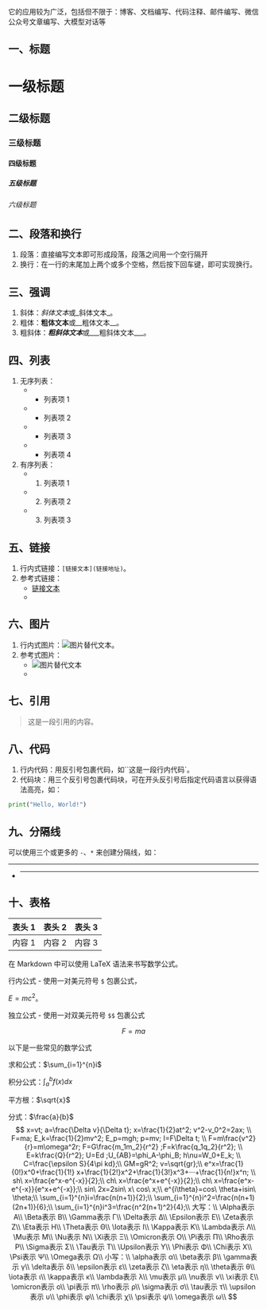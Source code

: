

它的应用较为广泛，包括但不限于：博客、文档编写、代码注释、邮件编写、微信公众号文章编写、大模型对话等

## 一、标题

# 一级标题

## 二级标题

### 三级标题

#### 四级标题

##### 五级标题

###### 六级标题

## 二、段落和换行

1. 段落：直接编写文本即可形成段落，段落之间用一个空行隔开
2. 换行：在一行的末尾加上两个或多个空格，然后按下回车键，即可实现换行。

## 三、强调

1. 斜体：*斜体文本*或_斜体文本_。
2. 粗体：**粗体文本**或__粗体文本__。
3. 粗斜体：***粗斜体文本***或___粗斜体文本___。

## 四、列表
1. 无序列表：
    - - 列表项 1
    - - 列表项 2
    - * 列表项 3
    - + 列表项 4
2. 有序列表：
    - 1. 列表项 1
    - 2. 列表项 2
    - 3. 列表项 3

## 五、链接

1. 行内式链接：`[链接文本](链接地址)`。
2. 参考式链接：
    - [链接文本][链接标记]
    - [链接标记]: 链接地址

## 六、图片

1. 行内式图片：![图片替代文本](图片地址)。
2. 参考式图片：
    - ![图片替代文本][图片标记]
    - [图片标记]: 图片地址

## 七、引用

> 这是一段引用的内容。

## 八、代码
1. 行内代码：用反引号包裹代码，如``这是一段行内代码`。
2. 代码块：用三个反引号包裹代码块，可在开头反引号后指定代码语言以获得语法高亮，如：
```python
print("Hello, World!")
```

## 九、分隔线

可以使用三个或更多的 `-`、`*` 来创建分隔线，如：
- ---
- ***

## 十、表格

| 表头 1 | 表头 2 | 表头 3 |
| ---- | ---- | ---- |
| 内容 1 | 内容 2 | 内容 3 |



在 Markdown 中可以使用 LaTeX 语法来书写数学公式。

行内公式   - 使用一对美元符号 `$` 包裹公式，

$E=mc^2$。 

独立公式   - 使用一对双美元符号 `$$` 包裹公式

$$F = ma$$

以下是一些常见的数学公式

求和公式：$\sum_{i=1}^{n}i$

积分公式：$\int_{a}^{b}f(x)dx$

平方根：$\sqrt{x}$

分式：$\frac{a}{b}$
$$
x=vt; a=\frac{\Delta v}{\Delta t}; x=\frac{1}{2}at^2; v^2-v_0^2=2ax; \\
F=ma; E_k=\frac{1}{2}mv^2; E_p=mgh; p=mv; I=F\Delta t; \\
F=m\frac{v^2}{r}=m\omega^2r; F=G\frac{m_1m_2}{r^2} ;F=k\frac{q_1q_2}{r^2}; \\
E=k\frac{Q}{r^2}; U=Ed ;U_{AB}=\phi_A-\phi_B; h\nu=W_0+E_k; \\
C=\frac{\epsilon S}{4\pi kd};\\
GM=gR^2; v=\sqrt{gr};\\
e^x=\frac{1}{0!}x^0+\frac{1}{1!} x+\frac{1}{2!}x^2+\frac{1}{3!}x^3+···+\frac{1}{n!}x^n; \\
sh\ x=\frac{e^x-e^{-x}}{2};\\
ch\ x=\frac{e^x+e^{-x}}{2};\\
ch\ x=\frac{e^x-e^{-x}}{e^x+e^{-x}};\\
sin\ 2x=2sin\ x\ cos\ x;\\
e^{i\theta}=cos\ \theta+isin\ \theta;\\
\sum_{i=1}^{n}i=\frac{n(n+1)}{2};\\
\sum_{i=1}^{n}i^2=\frac{n(n+1)(2n+1)}{6};\\
\sum_{i=1}^{n}i^3=\frac{n^2(n+1)^2}{4};\\
大写：\\
\Alpha表示 Α\\
\Beta表示 Β\\
\Gamma表示 Γ\\
\Delta表示 Δ\\
\Epsilon表示 Ε\\
\Zeta表示 Ζ\\
\Eta表示 Η\\
\Theta表示 Θ\\
\Iota表示 Ι\\
\Kappa表示 Κ\\
\Lambda表示 Λ\\
\Mu表示 Μ\\
\Nu表示 Ν\\
\Xi表示 Ξ\\
\Omicron表示 Ο\\
\Pi表示 Π\\
\Rho表示 Ρ\\
\Sigma表示 Σ\\
\Tau表示 Τ\\
\Upsilon表示 Υ\\
\Phi表示 Φ\\
\Chi表示 Χ\\
\Psi表示 Ψ\\
\Omega表示 Ω\\
小写：\\
\alpha表示 α\\
\beta表示 β\\
\gamma表示 γ\\
\delta表示 δ\\
\epsilon表示 ε\\
\zeta表示 ζ\\
\eta表示 η\\
\theta表示 θ\\
\iota表示 ι\\
\kappa表示 κ\\
\lambda表示 λ\\
\mu表示 μ\\
\nu表示 ν\\
\xi表示 ξ\\
\omicron表示 ο\\
\pi表示 π\\
\rho表示 ρ\\
\sigma表示 σ\\
\tau表示 τ\\
\upsilon表示 υ\\
\phi表示 φ\\
\chi表示 χ\\
\psi表示 ψ\\
\omega表示 ω\\
$$
